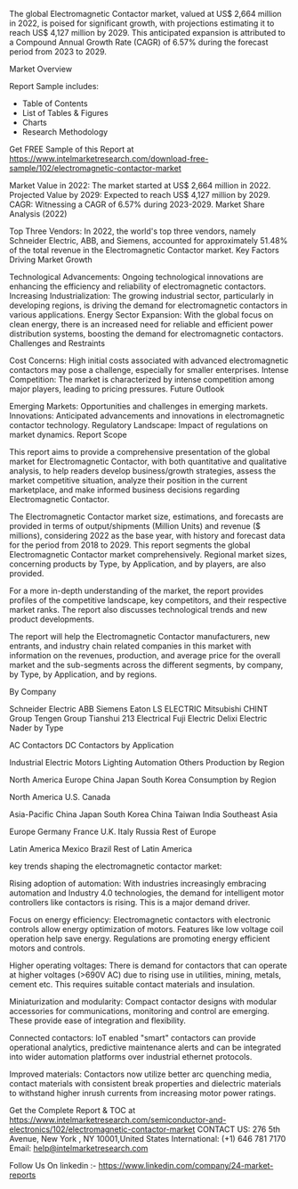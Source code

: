 The global Electromagnetic Contactor market, valued at US$ 2,664 million in 2022, is poised for significant growth, with projections estimating it to reach US$ 4,127 million by 2029. This anticipated expansion is attributed to a Compound Annual Growth Rate (CAGR) of 6.57% during the forecast period from 2023 to 2029.

Market Overview



Report Sample includes:
- Table of Contents
- List of Tables & Figures
- Charts
- Research Methodology

Get FREE Sample of this Report at https://www.intelmarketresearch.com/download-free-sample/102/electromagnetic-contactor-market


Market Value in 2022: The market started at US$ 2,664 million in 2022.
Projected Value by 2029: Expected to reach US$ 4,127 million by 2029.
CAGR: Witnessing a CAGR of 6.57% during 2023-2029.
Market Share Analysis (2022)



Top Three Vendors: In 2022, the world's top three vendors, namely Schneider Electric, ABB, and Siemens, accounted for approximately 51.48% of the total revenue in the Electromagnetic Contactor market.
Key Factors Driving Market Growth



Technological Advancements: Ongoing technological innovations are enhancing the efficiency and reliability of electromagnetic contactors.
Increasing Industrialization: The growing industrial sector, particularly in developing regions, is driving the demand for electromagnetic contactors in various applications.
Energy Sector Expansion: With the global focus on clean energy, there is an increased need for reliable and efficient power distribution systems, boosting the demand for electromagnetic contactors.
Challenges and Restraints



Cost Concerns: High initial costs associated with advanced electromagnetic contactors may pose a challenge, especially for smaller enterprises.
Intense Competition: The market is characterized by intense competition among major players, leading to pricing pressures.
Future Outlook



Emerging Markets: Opportunities and challenges in emerging markets.
Innovations: Anticipated advancements and innovations in electromagnetic contactor technology.
Regulatory Landscape: Impact of regulations on market dynamics.
Report Scope



This report aims to provide a comprehensive presentation of the global market for Electromagnetic Contactor, with both quantitative and qualitative analysis, to help readers develop business/growth strategies, assess the market competitive situation, analyze their position in the current marketplace, and make informed business decisions regarding Electromagnetic Contactor.



The Electromagnetic Contactor market size, estimations, and forecasts are provided in terms of output/shipments (Million Units) and revenue ($ millions), considering 2022 as the base year, with history and forecast data for the period from 2018 to 2029. This report segments the global Electromagnetic Contactor market comprehensively. Regional market sizes, concerning products by Type, by Application, and by players, are also provided.



For a more in-depth understanding of the market, the report provides profiles of the competitive landscape, key competitors, and their respective market ranks. The report also discusses technological trends and new product developments.



The report will help the Electromagnetic Contactor manufacturers, new entrants, and industry chain related companies in this market with information on the revenues, production, and average price for the overall market and the sub-segments across the different segments, by company, by Type, by Application, and by regions.

By Company



Schneider Electric
ABB
Siemens
Eaton
LS ELECTRIC
Mitsubishi
CHINT Group
Tengen Group
Tianshui 213 Electrical
Fuji Electric
Delixi Electric
Nader
by Type



AC Contactors
DC Contactors
by Application



Industrial Electric Motors
Lighting Automation
Others
Production by Region



North America
Europe
China
Japan
South Korea
Consumption by Region



North America
U.S.
Canada


Asia-Pacific
China
Japan
South Korea
China Taiwan
India
Southeast Asia


Europe
Germany
France
U.K.
Italy
Russia
Rest of Europe


Latin America
Mexico
Brazil
Rest of Latin America


key trends shaping the electromagnetic contactor market:



Rising adoption of automation: With industries increasingly embracing automation and Industry 4.0 technologies, the demand for intelligent motor controllers like contactors is rising. This is a major demand driver.

Focus on energy efficiency: Electromagnetic contactors with electronic controls allow energy optimization of motors. Features like low voltage coil operation help save energy. Regulations are promoting energy efficient motors and controls.

Higher operating voltages: There is demand for contactors that can operate at higher voltages (>690V AC) due to rising use in utilities, mining, metals, cement etc. This requires suitable contact materials and insulation.

Miniaturization and modularity: Compact contactor designs with modular accessories for communications, monitoring and control are emerging. These provide ease of integration and flexibility.

Connected contactors: IoT enabled "smart" contactors can provide operational analytics, predictive maintenance alerts and can be integrated into wider automation platforms over industrial ethernet protocols.

Improved materials: Contactors now utilize better arc quenching media, contact materials with consistent break properties and dielectric materials to withstand higher inrush currents from increasing motor power ratings.

Get the Complete Report & TOC at https://www.intelmarketresearch.com/semiconductor-and-electronics/102/electromagnetic-contactor-market
CONTACT US:
276 5th Avenue, New York , NY 10001,United States
International: (+1) 646 781 7170
Email: help@intelmarketresearch.com

Follow Us On linkedin :- https://www.linkedin.com/company/24-market-reports
